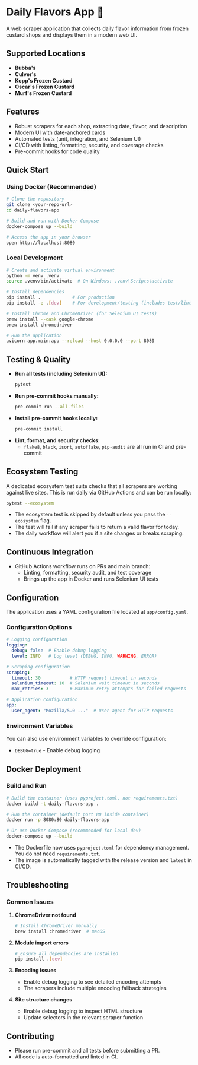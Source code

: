 # Daily Flavors App 🍦

A web scraper application that collects daily flavor information from frozen custard shops and displays them in a modern web UI.

## Supported Locations

- **Bubba's**
- **Culver's**
- **Kopp's Frozen Custard**
- **Oscar's Frozen Custard**
- **Murf's Frozen Custard**

## Features
- Robust scrapers for each shop, extracting date, flavor, and description
- Modern UI with date-anchored cards
- Automated tests (unit, integration, and Selenium UI)
- CI/CD with linting, formatting, security, and coverage checks
- Pre-commit hooks for code quality

## Quick Start

### Using Docker (Recommended)

```bash
# Clone the repository
git clone <your-repo-url>
cd daily-flavors-app

# Build and run with Docker Compose
docker-compose up --build

# Access the app in your browser
open http://localhost:8080
```

### Local Development

```bash
# Create and activate virtual environment
python -m venv .venv
source .venv/bin/activate  # On Windows: .venv\Scripts\activate

# Install dependencies
pip install .            # For production
pip install -e .[dev]    # For development/testing (includes test/lint tools)

# Install Chrome and ChromeDriver (for Selenium UI tests)
brew install --cask google-chrome
brew install chromedriver

# Run the application
uvicorn app.main:app --reload --host 0.0.0.0 --port 8080
```

## Testing & Quality

- **Run all tests (including Selenium UI):**
  ```bash
  pytest
  ```
- **Run pre-commit hooks manually:**
  ```bash
  pre-commit run --all-files
  ```
- **Install pre-commit hooks locally:**
  ```bash
  pre-commit install
  ```
- **Lint, format, and security checks:**
  - `flake8`, `black`, `isort`, `autoflake`, `pip-audit` are all run in CI and pre-commit

## Ecosystem Testing

A dedicated ecosystem test suite checks that all scrapers are working against live sites. This is run daily via GitHub Actions and can be run locally:

```bash
pytest --ecosystem
```

- The ecosystem test is skipped by default unless you pass the `--ecosystem` flag.
- The test will fail if any scraper fails to return a valid flavor for today.
- The daily workflow will alert you if a site changes or breaks scraping.

## Continuous Integration

- GitHub Actions workflow runs on PRs and main branch:
  - Linting, formatting, security audit, and test coverage
  - Brings up the app in Docker and runs Selenium UI tests

## Configuration

The application uses a YAML configuration file located at `app/config.yaml`.

### Configuration Options

```yaml
# Logging configuration
logging:
  debug: false  # Enable debug logging
  level: INFO   # Log level (DEBUG, INFO, WARNING, ERROR)

# Scraping configuration
scraping:
  timeout: 30           # HTTP request timeout in seconds
  selenium_timeout: 10  # Selenium wait timeout in seconds
  max_retries: 3        # Maximum retry attempts for failed requests

# Application configuration
app:
  user_agent: "Mozilla/5.0 ..."  # User agent for HTTP requests
```

### Environment Variables

You can also use environment variables to override configuration:

- `DEBUG=true` - Enable debug logging

## Docker Deployment

### Build and Run

```bash
# Build the container (uses pyproject.toml, not requirements.txt)
docker build -t daily-flavors-app .

# Run the container (default port 80 inside container)
docker run -p 8080:80 daily-flavors-app

# Or use Docker Compose (recommended for local dev)
docker-compose up --build
```

- The Dockerfile now uses `pyproject.toml` for dependency management. You do not need `requirements.txt`.
- The image is automatically tagged with the release version and `latest` in CI/CD.

## Troubleshooting

### Common Issues

1. **ChromeDriver not found**
   ```bash
   # Install ChromeDriver manually
   brew install chromedriver  # macOS
   ```

2. **Module import errors**
   ```bash
   # Ensure all dependencies are installed
   pip install .[dev]
   ```

3. **Encoding issues**
   - Enable debug logging to see detailed encoding attempts
   - The scrapers include multiple encoding fallback strategies

4. **Site structure changes**
   - Enable debug logging to inspect HTML structure
   - Update selectors in the relevant scraper function

## Contributing

- Please run pre-commit and all tests before submitting a PR.
- All code is auto-formatted and linted in CI.

